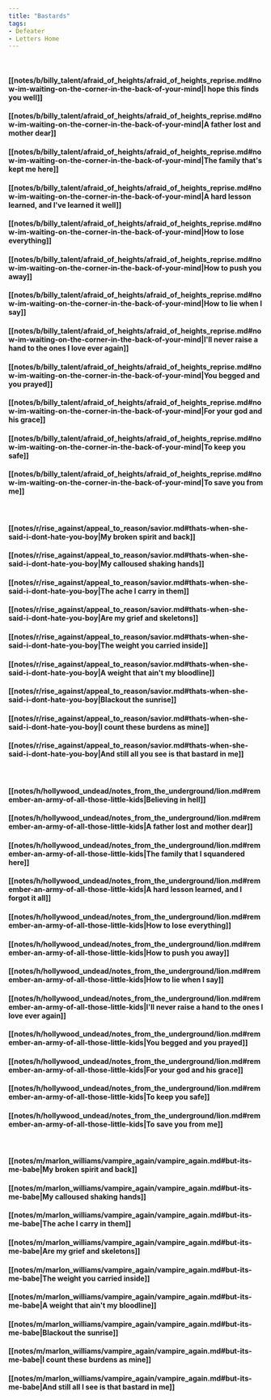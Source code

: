 ```yaml
---
title: "Bastards"
tags:
- Defeater
- Letters Home
---
```

&nbsp;
#### [[notes/b/billy_talent/afraid_of_heights/afraid_of_heights_reprise.md#now-im-waiting-on-the-corner-in-the-back-of-your-mind|I hope this finds you well]]
#### [[notes/b/billy_talent/afraid_of_heights/afraid_of_heights_reprise.md#now-im-waiting-on-the-corner-in-the-back-of-your-mind|A father lost and mother dear]]
#### [[notes/b/billy_talent/afraid_of_heights/afraid_of_heights_reprise.md#now-im-waiting-on-the-corner-in-the-back-of-your-mind|The family that's kept me here]]
#### [[notes/b/billy_talent/afraid_of_heights/afraid_of_heights_reprise.md#now-im-waiting-on-the-corner-in-the-back-of-your-mind|A hard lesson learned, and I've learned it well]]
#### [[notes/b/billy_talent/afraid_of_heights/afraid_of_heights_reprise.md#now-im-waiting-on-the-corner-in-the-back-of-your-mind|How to lose everything]]
#### [[notes/b/billy_talent/afraid_of_heights/afraid_of_heights_reprise.md#now-im-waiting-on-the-corner-in-the-back-of-your-mind|How to push you away]]
#### [[notes/b/billy_talent/afraid_of_heights/afraid_of_heights_reprise.md#now-im-waiting-on-the-corner-in-the-back-of-your-mind|How to lie when I say]]
#### [[notes/b/billy_talent/afraid_of_heights/afraid_of_heights_reprise.md#now-im-waiting-on-the-corner-in-the-back-of-your-mind|I'll never raise a hand to the ones I love ever again]]
#### [[notes/b/billy_talent/afraid_of_heights/afraid_of_heights_reprise.md#now-im-waiting-on-the-corner-in-the-back-of-your-mind|You begged and you prayed]]
#### [[notes/b/billy_talent/afraid_of_heights/afraid_of_heights_reprise.md#now-im-waiting-on-the-corner-in-the-back-of-your-mind|For your god and his grace]]
#### [[notes/b/billy_talent/afraid_of_heights/afraid_of_heights_reprise.md#now-im-waiting-on-the-corner-in-the-back-of-your-mind|To keep you safe]]
#### [[notes/b/billy_talent/afraid_of_heights/afraid_of_heights_reprise.md#now-im-waiting-on-the-corner-in-the-back-of-your-mind|To save you from me]]
&nbsp;
#### [[notes/r/rise_against/appeal_to_reason/savior.md#thats-when-she-said-i-dont-hate-you-boy|My broken spirit and back]]
#### [[notes/r/rise_against/appeal_to_reason/savior.md#thats-when-she-said-i-dont-hate-you-boy|My calloused shaking hands]]
#### [[notes/r/rise_against/appeal_to_reason/savior.md#thats-when-she-said-i-dont-hate-you-boy|The ache I carry in them]]
#### [[notes/r/rise_against/appeal_to_reason/savior.md#thats-when-she-said-i-dont-hate-you-boy|Are my grief and skeletons]]
#### [[notes/r/rise_against/appeal_to_reason/savior.md#thats-when-she-said-i-dont-hate-you-boy|The weight you carried inside]]
#### [[notes/r/rise_against/appeal_to_reason/savior.md#thats-when-she-said-i-dont-hate-you-boy|A weight that ain't my bloodline]]
#### [[notes/r/rise_against/appeal_to_reason/savior.md#thats-when-she-said-i-dont-hate-you-boy|Blackout the sunrise]]
#### [[notes/r/rise_against/appeal_to_reason/savior.md#thats-when-she-said-i-dont-hate-you-boy|I count these burdens as mine]]
#### [[notes/r/rise_against/appeal_to_reason/savior.md#thats-when-she-said-i-dont-hate-you-boy|And still all you see is that bastard in me]]
&nbsp;
#### [[notes/h/hollywood_undead/notes_from_the_underground/lion.md#remember-an-army-of-all-those-little-kids|Believing in hell]]
#### [[notes/h/hollywood_undead/notes_from_the_underground/lion.md#remember-an-army-of-all-those-little-kids|A father lost and mother dear]]
#### [[notes/h/hollywood_undead/notes_from_the_underground/lion.md#remember-an-army-of-all-those-little-kids|The family that I squandered here]]
#### [[notes/h/hollywood_undead/notes_from_the_underground/lion.md#remember-an-army-of-all-those-little-kids|A hard lesson learned, and I forgot it all]]
#### [[notes/h/hollywood_undead/notes_from_the_underground/lion.md#remember-an-army-of-all-those-little-kids|How to lose everything]]
#### [[notes/h/hollywood_undead/notes_from_the_underground/lion.md#remember-an-army-of-all-those-little-kids|How to push you away]]
#### [[notes/h/hollywood_undead/notes_from_the_underground/lion.md#remember-an-army-of-all-those-little-kids|How to lie when I say]]
#### [[notes/h/hollywood_undead/notes_from_the_underground/lion.md#remember-an-army-of-all-those-little-kids|I'll never raise a hand to the ones I love ever again]]
#### [[notes/h/hollywood_undead/notes_from_the_underground/lion.md#remember-an-army-of-all-those-little-kids|You begged and you prayed]]
#### [[notes/h/hollywood_undead/notes_from_the_underground/lion.md#remember-an-army-of-all-those-little-kids|For your god and his grace]]
#### [[notes/h/hollywood_undead/notes_from_the_underground/lion.md#remember-an-army-of-all-those-little-kids|To keep you safe]]
#### [[notes/h/hollywood_undead/notes_from_the_underground/lion.md#remember-an-army-of-all-those-little-kids|To save you from me]]
&nbsp;
#### [[notes/m/marlon_williams/vampire_again/vampire_again.md#but-its-me-babe|My broken spirit and back]]
#### [[notes/m/marlon_williams/vampire_again/vampire_again.md#but-its-me-babe|My calloused shaking hands]]
#### [[notes/m/marlon_williams/vampire_again/vampire_again.md#but-its-me-babe|The ache I carry in them]]
#### [[notes/m/marlon_williams/vampire_again/vampire_again.md#but-its-me-babe|Are my grief and skeletons]]
#### [[notes/m/marlon_williams/vampire_again/vampire_again.md#but-its-me-babe|The weight you carried inside]]
#### [[notes/m/marlon_williams/vampire_again/vampire_again.md#but-its-me-babe|A weight that ain't my bloodline]]
#### [[notes/m/marlon_williams/vampire_again/vampire_again.md#but-its-me-babe|Blackout the sunrise]]
#### [[notes/m/marlon_williams/vampire_again/vampire_again.md#but-its-me-babe|I count these burdens as mine]]
#### [[notes/m/marlon_williams/vampire_again/vampire_again.md#but-its-me-babe|And still all I see is that bastard in me]]

